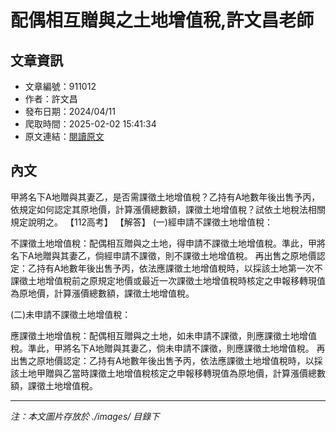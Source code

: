 # 配偶相互贈與之土地增值稅,許文昌老師

## 文章資訊
- 文章編號：911012
- 作者：許文昌
- 發布日期：2024/04/11
- 爬取時間：2025-02-02 15:41:34
- 原文連結：[閱讀原文](https://real-estate.get.com.tw/Columns/detail.aspx?no=911012)

## 內文
甲將名下A地贈與其妻乙，是否需課徵土地增值稅？乙持有A地數年後出售予丙，依規定如何認定其原地價，計算漲價總數額，課徵土地增值稅？試依土地稅法相關規定說明之。
【112高考】
【解答】
(一)經申請不課徵土地增值稅：

不課徵土地增值稅：配偶相互贈與之土地，得申請不課徵土地增值稅。準此，甲將名下A地贈與其妻乙，倘經申請不課徵，則不課徵土地增值稅。
再出售之原地價認定：乙持有A地數年後出售予丙，依法應課徵土地增值稅時，以採該土地第一次不課徵土地增值稅前之原規定地價或最近一次課徵土地增值稅時核定之申報移轉現值為原地價，計算漲價總數額，課徵土地增值稅。

(二)未申請不課徵土地增值稅：

應課徵土地增值稅：配偶相互贈與之土地，如未申請不課徵，則應課徵土地增值稅。準此，甲將名下A地贈與其妻乙，倘未申請不課徵，則應課徵土地增值稅。
再出售之原地價認定：乙持有A地數年後出售予丙，依法應課徵土地增值稅時，以採該土地甲贈與乙當時課徵土地增值稅核定之申報移轉現值為原地價，計算漲價總數額，課徵土地增值稅。

---
*注：本文圖片存放於 ./images/ 目錄下*
